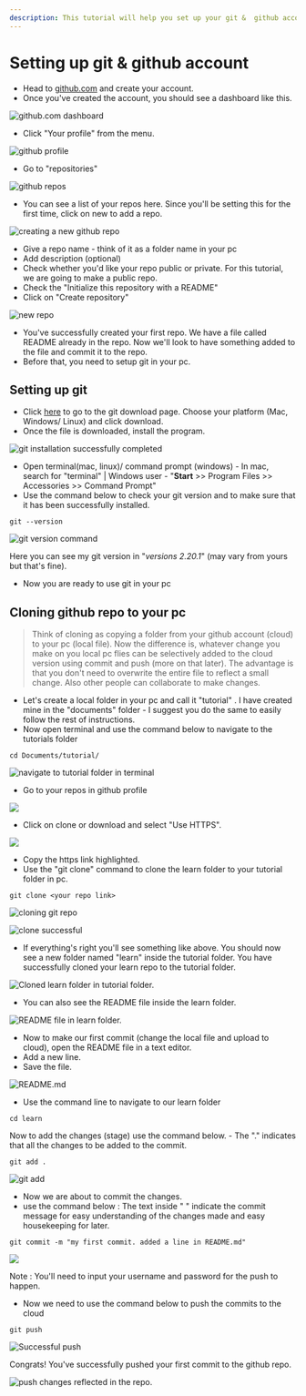 ```yaml
---
description: This tutorial will help you set up your git &  github account.
---
```


# Setting up git & github account

* Head to [github.com](https://www.github.com) and create your account. 
* Once you've created the account, you should see a dashboard like this. 

![github.com dashboard](../.gitbook/assets/screenshot-2019-01-13-at-2.56.54-pm%20%281%29.png)

* Click  "Your profile" from the menu. 

![github profile](../.gitbook/assets/screenshot-2019-01-13-at-2.57.04-pm.png)

* Go to "repositories" 

![github repos](../.gitbook/assets/screenshot-2019-01-13-at-2.57.11-pm.png)

* You can see a list of your repos here. Since you'll be setting this for the first time, click on new to add a repo. 

![creating a new github repo](../.gitbook/assets/screenshot-2019-01-13-at-2.57.28-pm.png)

* Give a repo name - think of it as a folder name in your pc
* Add description \(optional\)
* Check whether you'd like your repo public or private. For this tutorial, we are going to make a public repo. 
* Check the "Initialize this repository with a README" 
* Click on "Create repository" 

![new repo](../.gitbook/assets/screenshot-2019-01-13-at-2.57.42-pm.png)

 

* You've successfully created your first repo. We have a file called README already in the repo. Now we'll look to have something added to the file and commit it to the repo. 
* Before that, you need to setup git in your pc.

## Setting up git

* Click [here](https://git-scm.com/downloads) to go to the git download page. Choose your platform \(Mac, Windows/ Linux\) and click download. 
* Once the file is downloaded, install the program.

![git installation successfully completed ](../.gitbook/assets/screenshot-2019-01-13-at-3.24.33-pm.png)

* Open terminal\(mac, linux\)/ command prompt \(windows\) - In mac, search for "terminal" \| Windows user - "**Start** &gt;&gt; Program Files &gt;&gt; Accessories &gt;&gt; Command Prompt"  
* Use the command below to check your git version and to make sure that it has been successfully installed. 

```text
git --version
```

![git version command](../.gitbook/assets/screenshot-2019-01-13-at-3.28.35-pm.png)

Here you can see my git version in "_versions 2.20.1_" \(may vary from yours but that's fine\). 

* Now you are ready to use git in your pc

## Cloning github repo to your pc

> Think of cloning as copying a folder from your github account \(cloud\) to your pc \(local file\). Now the difference is, whatever change you make on you local pc flies can be selectively added to the cloud version using commit and push \(more on that later\). The advantage is that you don't need to overwrite the entire file to reflect a small change. Also other people can collaborate to make changes.

* Let's create a local folder in your pc and call it "tutorial" . I have created mine in the "documents" folder - I suggest you do the same to easily follow the rest of instructions. 
* Now open terminal and use the command below to navigate to the tutorials folder 

```text
cd Documents/tutorial/
```

![navigate to tutorial folder in terminal](../.gitbook/assets/screenshot-2019-01-13-at-3.48.22-pm.png)

* Go to your repos in github profile 

![](../.gitbook/assets/screenshot-2019-01-13-at-3.37.09-pm.png)

* Click on clone or download and select "Use HTTPS". 

![](../.gitbook/assets/screenshot-2019-01-13-at-3.37.23-pm.png)

* Copy the https link highlighted. 
* Use the "git clone" command to clone the learn folder to your tutorial folder in pc. 

```text
git clone <your repo link>
```

![cloning git repo](../.gitbook/assets/screenshot-2019-01-13-at-3.50.45-pm.png)

![clone successful ](../.gitbook/assets/screenshot-2019-01-13-at-3.50.57-pm.png)

* If everything's right you'll see something like above. You should now see a new folder named "learn" inside the tutorial folder. You have successfully cloned your learn repo to the tutorial folder. 

![Cloned learn folder in tutorial folder. ](../.gitbook/assets/screenshot-2019-01-13-at-3.51.09-pm.png)

* You can also see the README file inside the learn folder. 

![README file in learn folder. ](../.gitbook/assets/screenshot-2019-01-13-at-3.51.18-pm.png)

* Now to make our first commit \(change the local file and upload to cloud\), open the README file in a text editor. 
* Add a new line. 
* Save the file. 

![README.md](../.gitbook/assets/screenshot-2019-01-13-at-3.55.44-pm.png)

* Use the command line to navigate to our learn folder 

```text
cd learn
```

Now to add the changes \(stage\) use the command below.  - The "." indicates that all the changes to be added to the commit. 

```text
git add .
```

![git add](../.gitbook/assets/screenshot-2019-01-13-at-3.59.53-pm.png)

* Now we are about to commit the changes. 
* use the command below : The text inside " " indicate the commit message for easy understanding of the changes made and easy housekeeping for later. 

```text
git commit -m "my first commit. added a line in README.md" 
```

![](../.gitbook/assets/screenshot-2019-01-13-at-4.04.35-pm.png)

Note : You'll need to input your username and password for the push to happen. 

* Now we need to use the command below to push the commits to the cloud 

```text
git push
```

![Successful push](../.gitbook/assets/screenshot-2019-01-13-at-4.06.07-pm.png)

Congrats! You've successfully pushed your first commit to the github repo. 



![push changes reflected in the repo. ](../.gitbook/assets/screenshot-2019-01-13-at-4.07.18-pm.png)

